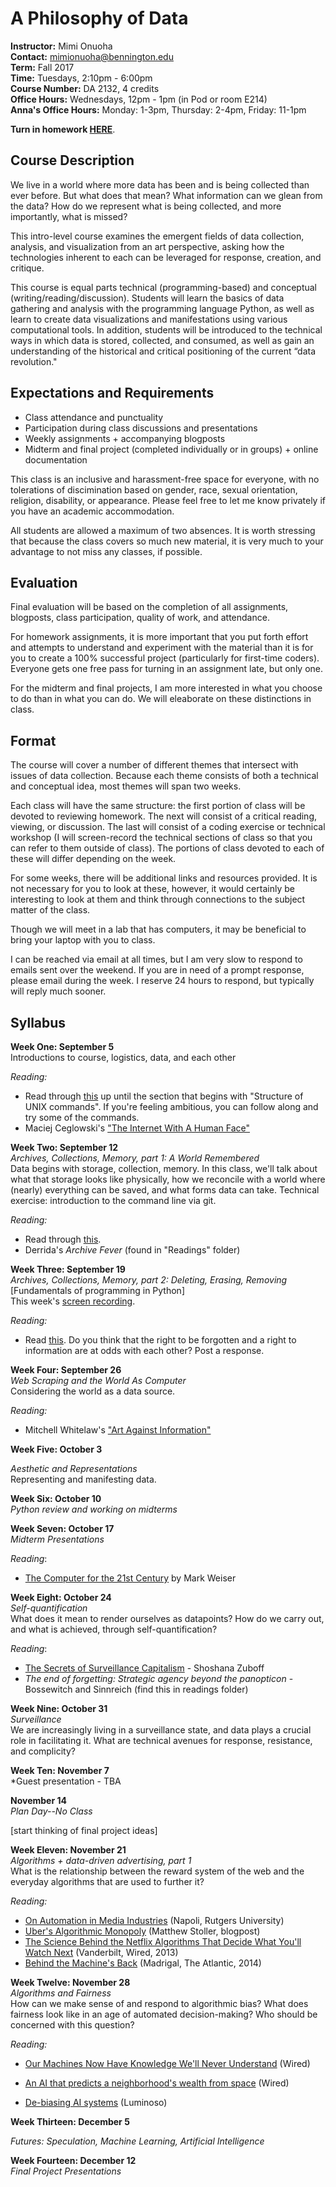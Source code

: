 # A Philosophy of Data

**Instructor:** Mimi Onuoha  
**Contact:** mimionuoha@bennington.edu  
**Term:** Fall 2017  
**Time:** Tuesdays, 2:10pm - 6:00pm   
**Course Number:** DA 2132, 4 credits   
**Office Hours:** Wednesdays, 12pm - 1pm (in Pod or room E214)  
**Anna's Office Hours:** Monday: 1-3pm, Thursday: 2-4pm, Friday: 11-1pm

**Turn in homework [HERE](https://goo.gl/forms/fNxmNXKEOQeZwrNH3 )**.


## Course Description 

We live in a world where more data has been and is being collected than ever before. But what does that mean? What information can we glean from the data? How do we represent what is being collected, and more importantly, what is missed?

This intro-level course examines the emergent fields of data collection, analysis, and visualization from an art perspective, asking how the technologies inherent to each can be leveraged for response, creation, and critique.

This course is equal parts technical (programming-based) and conceptual (writing/reading/discussion). Students will learn the basics of data gathering and analysis with the programming language Python, as well as learn to create data visualizations and manifestations using various computational tools. In addition, students will be introduced to the technical ways in which data is stored, collected, and consumed, as well as gain an understanding of the historical and critical positioning of the current “data revolution."

## Expectations and Requirements
- Class attendance and punctuality
- Participation during class discussions and presentations
- Weekly assignments + accompanying blogposts 
- Midterm and final project (completed individually or in groups) + online documentation

This class is an inclusive and harassment-free space for everyone, with no tolerations of discimination based on gender, race, sexual orientation, religion, disability, or appearance. Please feel free to let me know privately if you have an academic accommodation.  

All students are allowed a maximum of two absences. It is worth stressing that because the class covers so much new material, it is very much to your advantage to not miss any classes, if possible. 

## Evaluation
Final evaluation will be based on the completion of all assignments, blogposts, class participation, quality of work, and attendance. 

For homework assignments, it is more important that you put forth effort and attempts to understand and experiment with the material than it is for you to create a 100% successful project (particularly for first-time coders). Everyone gets one free pass for turning in an assignment late, but only one. 

For the midterm and final projects, I am more interested in what you choose to do than in what you can do. We will eleaborate on these distinctions in class. 


## Format 
The course will cover a number of different themes that intersect with issues of data collection. Because each theme consists of both a technical and conceptual idea, most themes will span two weeks. 

Each class will have the same structure: the first portion of class will be devoted to reviewing homework. The next will consist of a critical reading, viewing, or discussion. The last will consist of a coding exercise or technical workshop (I will screen-record the technical sections of class so that you can refer to them outside of class). The portions of class devoted to each of these will differ depending on the week. 

For some weeks, there will be additional links and resources provided. It is not necessary for you to look at these, however, it would certainly be interesting to look at them and think through connections to the subject matter of the class.

Though we will meet in a lab that has computers, it may be beneficial to bring your laptop with you to class. 

I can be reached via email at all times, but I am very slow to respond to emails sent over the weekend. If you are in need of a prompt response, please email during the week. I reserve 24 hours to respond, but typically will reply much sooner. 

## Syllabus
**Week One: September 5**    
Introductions to course, logistics, data, and each other

*Reading:*

- Read through [this](http://rwet.decontextualize.com/book/unix/) up until the section that begins with "Structure of UNIX commands". If you're feeling ambitious, you can follow along and try some of the commands. 
- Maciej Ceglowski's ["The Internet With A Human Face"](http://idlewords.com/talks/internet_with_a_human_face.htm) 


**Week Two: September 12**  
*Archives, Collections, Memory, part 1: A World Remembered*   
Data begins with storage, collection, memory. In this class, we'll talk about what that storage looks like physically, how we reconcile with a world where (nearly) everything can be saved, and what forms data can take. Technical exercise:  introduction to the command line via git.  

*Reading:*

- Read through [this](https://www.theguardian.com/technology/2017/jul/09/everybody-lies-how-google-reveals-darkest-secrets-seth-stephens-davidowitz).
- Derrida's *Archive Fever* (found in "Readings" folder)


**Week Three: September 19**      
*Archives, Collections, Memory, part 2: Deleting, Erasing, Removing*   
[Fundamentals of programming in Python]</br>This week's [screen recording](https://youtu.be/pcaMNvcVIWY).

*Reading:*

- Read [this](https://www.nytimes.com/2015/08/06/technology/personaltech/right-to-be-forgotten-online-is-poised-to-spread.html?mcubz=1). Do you think that the right to be forgotten and a right to information are at odds with each other? Post a response.


**Week Four: September 26**  
*Web Scraping and the World As Computer*  
Considering the world as a data source.    

*Reading:*  

-  Mitchell Whitelaw's ["Art Against Information"](http://eleven.fibreculturejournal.org/fcj-067-art-against-information-case-studies-in-data-practice/)

**Week Five: October 3** 

*Aesthetic and Representations*  
Representing and manifesting data. 

**Week Six: October 10**  
*Python review and working on midterms* 

**Week Seven: October 17**    
*Midterm Presentations*

*Reading*:

- [The Computer for the 21st Century](http://worrydream.com/refs/Weiser%20-%20The%20Computer%20for%20the%2021st%20Century.pdf)  by Mark Weiser

**Week Eight: October 24**   
*Self-quantification*    
What does it mean to render ourselves as datapoints? How do we carry out, and what is achieved, through self-quantification?  

*Reading*:

- [The Secrets of Surveillance Capitalism](http://www.faz.net/aktuell/feuilleton/debatten/the-digital-debate/shoshana-zuboff-secrets-of-surveillance-capitalism-14103616.html) - Shoshana Zuboff 
- *The end of forgetting: Strategic agency beyond the panopticon* - Bossewitch and Sinnreich (find this in readings folder) 

**Week Nine: October 31**   
*Surveillance*   
We are increasingly living in a surveillance state, and data plays a crucial role in facilitating it. What are technical avenues for response, resistance, and complicity? 

**Week Ten: November 7**  
*Guest presentation - TBA

**November 14**  
*Plan Day--No Class*

[start thinking of final project ideas]

**Week Eleven: November 21**  
*Algorithms + data-driven advertising, part 1*  
What is the relationship between the reward system of the web and the everyday algorithms that are used to further it?

*Reading:*

-  [On Automation in Media Industries](https://quod.lib.umich.edu/m/mij/15031809.0001.107?view=text;rgn=main)  (Napoli, Rutgers University)
-  [Uber's Algorithmic Monopoly](http://mattstoller.tumblr.com/post/82233202309/ubers-algorithmic-monopoly-we-are-not-setting) (Matthew Stoller, blogpost)
-  [The Science Behind the Netflix Algorithms That Decide What You'll Watch Next](https://www.wired.com/2013/08/qq_netflix-algorithm/) (Vanderbilt, Wired, 2013)
-  [Behind the Machine's Back](https://www.theatlantic.com/technology/archive/2014/04/behind-the-machines-back-how-social-media-users-avoid-getting-turned-into-big-data/360416/) (Madrigal, The Atlantic, 2014)

**Week Twelve: November 28**  
*Algorithms and Fairness*  
How can we make sense of and respond to algorithmic bias? What does fairness look like in an age of automated decision-making? Who should be concerned with this question?

*Reading:*

- [Our Machines Now Have Knowledge We'll Never Understand](https://www.wired.com/story/our-machines-now-have-knowledge-well-never-understand/) (Wired)

- [An AI that predicts a neighborhood's wealth from space](https://www.wired.com/story/penny-an-ai-that-predicts-a-neighborhoods-wealth-from-space/) (Wired)
- [De-biasing AI systems](https://luminoso.com/resources/debiasing-ai-systems) (Luminoso)

   



**Week Thirteen: December 5**  

*Futures: Speculation, Machine Learning, Artificial Intelligence*

**Week Fourteen: December 12**   
*Final Project Presentations*

